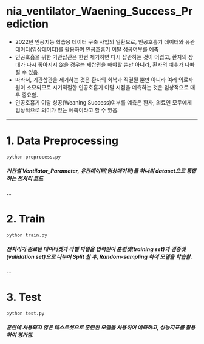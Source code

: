 # nia_ventilator_Waening_Success_Prediction

* 2022년 인공지능 학습용 데이터 구축 사업의 일환으로, 인공호흡기 데이터와 유관데이터(임상데이터)를 활용하여 인공호흡기 이탈 성공여부를 예측
* 인공호흡을 위한 기관삽관은 한번 제거하면 다시 삽관하는 것이 어렵고, 환자의 상태가 다시 좋아지지 않을 경우는 재삽관을 해야할 뿐만 아니라, 환자의 예후가 나빠질 수 있음.
* 따라서, 기관삽관을 제거하는 것은 환자의 회복과 직결될 뿐만 아니라 여러 의료자원이 소모되므로 시기적절한 인공호흡기 이탈 시점을 예측하는 것은 임상적으로 매우 중요함.
* 인공호흡기 이탈 성공(Weaning Success)여부를 예측은 환자, 의료인 모두에게 임상적으로 의미가 있는 예측이라고 할 수 있음.


----


# 1. Data Preprocessing
    python preprocess.py

##### 기관별 Ventilator_Parameter, 유관데이터(임상데이터)를 하나의 dataset으로 통합하는 전처리 코드
--

# 2. Train
    python train.py 

##### 전처리가 완료된 데이터셋과 라벨 파일을 입력받아 훈련셋(training set)과 검증셋(validation set)으로 나누어 Split 한 후, Random-sampling 하여 모델을 학습함.
--

# 3. Test
    python test.py

##### 훈련에 사용되지 않은 테스트셋으로 훈련된 모델을 사용하여 예측하고, 성능지표를 활용하여 평가함.